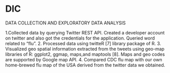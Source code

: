 # DIC
DATA COLLECTION AND EXPLORATORY DATA ANALYSIS


1.Collected data by querying Twitter REST API. Created a developer account on twitter and also got the 
credentials for the application. Queried word related to “flu”.
2. Processed data using twitteR [7] library package of R.
3. Visualized geo spatial information extracted from the tweets using geo-map libraries of R: ggplot2,
ggmap, maps,and maptools [8]. Maps and geo codes are supported by Google map API.
4. Compared CDC flu map with our own home-brewed flu map of the USA derived from the twitter
data we obtained.
